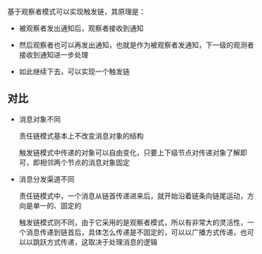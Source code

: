 基于观察者模式可以实现触发链，其原理是：

* 被观察者发出通知后，观察者接收到通知

* 然后观察者也可以再发出通知，也就是作为被观察者发通知，下一级的观测者接收到通知进一步处理

* 如此继续下去，可以实现一个触发链

## 对比

* 消息对象不同

  责任链模式基本上不改变消息对象的结构

  触发链模式中传递的对象可以自由变化，只要上下级节点对传递对象了解即可，即相邻两个节点的消息对象固定

* 消息分发渠道不同

  责任链模式中，一个消息从链首传递进来后，就开始沿着链条向链尾运动，方向是单一的、固定的

  触发链模式则不同，由于它采用的是观察者模式，所以有非常大的灵活性，一个消息传递到链首后，具体怎么传递是不固定的，可以以广播方式传递，也可以以跳跃方式传递，这取决于处理消息的逻辑

